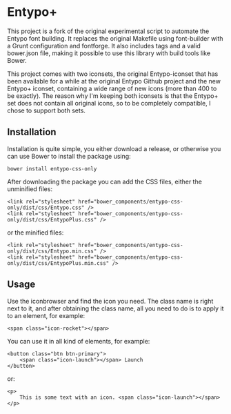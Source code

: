 Entypo+
=======
This project is a fork of the original experimental script to automate the Entypo font building.
It replaces the original Makefile using font-builder with a Grunt configuration and fontforge. It also includes tags and a valid bower.json file, making it possible to use this library with build tools like Bower.

This project comes with two iconsets, the original Entypo-iconset that has been available for a while at the original Entypo Github project and the new Entypo+ iconset, containing a wide range of new icons (more than 400 to be exactly).
The reason why I'm keeping both iconsets is that the Entypo+ set does not contain all original icons, so to be completely compatible, I chose to support both sets.

Installation
------------
Installation is quite simple, you either download a release, or otherwise you can use Bower to install the package using:
```
bower install entypo-css-only
```

After downloading the package you can add the CSS files, either the unminified files:
```
<link rel="stylesheet" href="bower_components/entypo-css-only/dist/css/Entypo.css" />
<link rel="stylesheet" href="bower_components/entypo-css-only/dist/css/EntypoPlus.css" />
```

or the minified files:
```
<link rel="stylesheet" href="bower_components/entypo-css-only/dist/css/Entypo.min.css" />
<link rel="stylesheet" href="bower_components/entypo-css-only/dist/css/EntypoPlus.min.css" />
```

Usage
-----
Use the iconbrowser and find the icon you need. The class name is right next to it, and after obtaining the class name, all you need to do is to apply it to an element, for example:
```
<span class="icon-rocket"></span>
```

You can use it in all kind of elements, for example:
```
<button class="btn btn-primary">
    <span class="icon-launch"></span> Launch
</button>
```

or:
```
<p>
    This is some text with an icon. <span class="icon-launch"></span>
</p>
```
